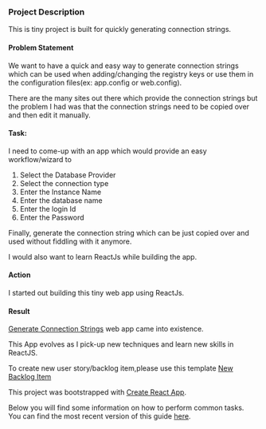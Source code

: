 ### Project Description

This is tiny project is built for quickly generating connection strings.

#### Problem Statement

We want to have a quick and easy way to generate connection strings which can be used when adding/changing the registry keys or use them in the configuration files(ex: app.config or web.config).

There are the many sites out there which provide the connection strings but the problem I had was that the connection strings need to be copied over and then edit it manually.

#### Task:

I need to come-up with an app which would provide an easy workflow/wizard to

1.  Select the Database Provider
2.  Select the connection type
3.  Enter the Instance Name
4.  Enter the database name
5.  Enter the login Id
6.  Enter the Password

Finally, generate the connection string which can be just copied over and used without fiddling with it anymore.

I would also want to learn ReactJs while building the app.

#### Action

I started out building this tiny web app using ReactJs.

#### Result

[Generate Connection Strings](https://yvrkarthik.github.io/connectionstrings/) web app came into existence.

This App evolves as I pick-up new techniques and learn new skills in ReactJS.

To create new user story/backlog item,please use this template [New Backlog Item](https://github.com/yvrkarthik/connectionstrings/issues/new?template=user-story---.md&labels=backlog&title-New+user+story)

This project was bootstrapped with [Create React App](https://github.com/facebookincubator/create-react-app).

Below you will find some information on how to perform common tasks.<br>
You can find the most recent version of this guide [here](https://github.com/facebookincubator/create-react-app/blob/master/packages/react-scripts/template/README.md).
